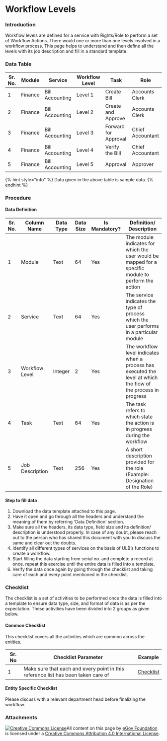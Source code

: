# Workflow Levels

### Introduction

Workflow levels are defined for a service with Rights/Role to perform a set of Workflow Actions. There would one or more than one levels involved in a workflow process. This page helps to understand and then define all the levels with its job description and fill in a standard template.

### Data Table

| Sr. No. | Module  | Service         | Workflow Level | Task                 | Role             |
| ------- | ------- | --------------- | -------------- | -------------------- | ---------------- |
| 1       | Finance | Bill Accounting | Level 1        | Create Bill          | Accounts Clerk   |
| 2       | Finance | Bill Accounting | Level 2        | Create and Approve   | Accounts Clerk   |
| 3       | Finance | Bill Accounting | Level 3        | Forward for Approval | Chief Accountant |
| 4       | Finance | Bill Accounting | Level 4        | Verify the Bill      | Chief Accountant |
| 5       | Finance | Bill Accounting | Level 5        | Approval             | Approver         |

{% hint style="info" %}
Data given in the above table is sample data.
{% endhint %}

### Procedure

#### Data Definition

| Sr. No. | Column Name     | Data Type | Data Size | Is Mandatory? | Definition/ Description                                                                                         |
| ------- | --------------- | --------- | --------- | ------------- | --------------------------------------------------------------------------------------------------------------- |
| 1       | Module          | Text      | 64        | Yes           | The module indicates for which the user would be mapped for a specific module to perform the action             |
| 2       | Service         | Text      | 64        | Yes           | The service indicates the type of process which the user performs in a particular module                        |
| 3       | Workflow Level  | Integer   | 2         | Yes           | The workflow level indicates when a process has executed the level at which the flow of the process in progress |
| 4       | Task            | Text      | 64        | Yes           | The task refers to which state the action is in progress during the workflow                                    |
| 5       | Job Description | Text      | 256       | Yes           | A short description provided for the role (Example: Designation of the Role)                                    |

#### Step to fill data

1. Download the data template attached to this page.
2. Have it open and go through all the headers and understand the meaning of them by referring 'Data Definition' section.
3. Make sure all the headers, its data type, field size and its definition/ description is understood properly. In case of any doubt, please reach out to the person who has shared this document with you to discuss the same and clear out the doubts.
4. Identify all different types of services on the basis of ULB’s functions to create a workflow.
5. Start filling the data starting from serial no. and complete a record at once. repeat this exercise until the entire data is filled into a template.
6. Verify the data once again by going through the checklist and taking care of each and every point mentioned in the checklist.

### Checklist

The checklist is a set of activities to be performed once the data is filled into a template to ensure data type, size, and format of data is as per the expectation. These activities have been divided into 2 groups as given below.

#### Common Checklist

This checklist covers all the activities which are common across the entities.

| Sr. No | Checklist Parameter                                                               | Example                                                                                   |
| ------ | --------------------------------------------------------------------------------- | ----------------------------------------------------------------------------------------- |
| 1      | Make sure that each and every point in this reference list has been taken care of | [Checklist](https://digit-discuss.atlassian.net/wiki/spaces/DO/pages/502203140/Checklist) |

#### Entity Specific Checklist

Please discuss with a relevant department head before finalizing the workflow.

### Attachments

[![Creative Commons License](https://i.creativecommons.org/l/by/4.0/80x15.png)​](http://creativecommons.org/licenses/by/4.0/)All content on this page by [eGov Foundation](https://egov.org.in) is licensed under a [Creative Commons Attribution 4.0 International License](http://creativecommons.org/licenses/by/4.0/).
